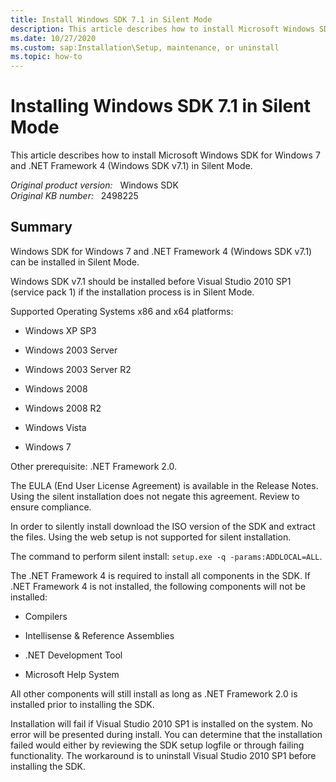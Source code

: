 ```yaml
---
title: Install Windows SDK 7.1 in Silent Mode
description: This article describes how to install Microsoft Windows SDK for Windows 7 and .NET Framework 4 (Windows SDK v7.1) in Silent Mode.
ms.date: 10/27/2020
ms.custom: sap:Installation\Setup, maintenance, or uninstall
ms.topic: how-to
---
```

# Installing Windows SDK 7.1 in Silent Mode

This article describes how to install Microsoft Windows SDK for Windows 7 and .NET Framework 4 (Windows SDK v7.1) in Silent Mode.

_Original product version:_ &nbsp; Windows SDK  
_Original KB number:_ &nbsp; 2498225

## Summary

Windows SDK for Windows 7 and .NET Framework 4 (Windows SDK v7.1) can be installed in Silent Mode.

Windows SDK v7.1 should be installed before Visual Studio 2010 SP1 (service pack 1) if the installation process is in Silent Mode.

Supported Operating Systems x86 and x64 platforms:  

- Windows XP SP3

- Windows 2003 Server

- Windows 2003 Server R2

- Windows 2008

- Windows 2008 R2

- Windows Vista

- Windows 7

Other prerequisite: .NET Framework 2.0.

The EULA (End User License Agreement) is available in the Release Notes. Using the silent installation does not negate this agreement. Review to ensure compliance.

In order to silently install download the ISO version of the SDK and extract the files. Using the web setup is not supported for silent installation.

The command to perform silent install: `setup.exe -q -params:ADDLOCAL=ALL`.

The .NET Framework 4 is required to install all components in the SDK. If .NET Framework 4 is not installed, the following components will not be installed:

- Compilers

- Intellisense & Reference Assemblies

- .NET Development Tool

- Microsoft Help System

All other components will still install as long as .NET Framework 2.0 is installed prior to installing the SDK.

Installation will fail if Visual Studio 2010 SP1 is installed on the system. No error will be presented during install. You can determine that the installation failed would either by reviewing the SDK setup logfile or through failing functionality. The workaround is to uninstall Visual Studio 2010 SP1 before installing the SDK.
